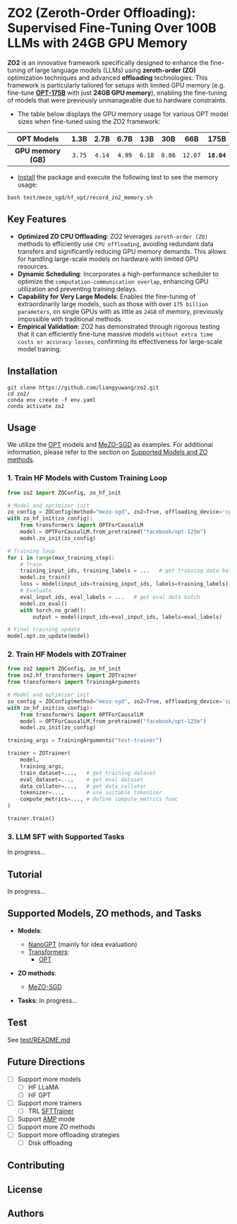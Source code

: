 # ZO2 (Zeroth-Order Offloading): Supervised Fine-Tuning Over 100B LLMs with 24GB GPU Memory

**ZO2** is an innovative framework specifically designed to enhance the fine-tuning of large language models (LLMs) using **zeroth-order (ZO)** optimization techniques and advanced **offloading** technologies. This framework is particularly tailored for setups with limited GPU memory (e.g. fine-tune **[OPT-175B](https://arxiv.org/abs/2205.01068)** with just **24GB GPU memory**), enabling the fine-tuning of models that were previously unmanageable due to hardware constraints.

- The table below displays the GPU memory usage for various OPT model sizes when fine-tuned using the ZO2 framework:

| OPT Models |   1.3B   |   2.7B   |   6.7B   |   13B    |   30B    |   66B    |   175B    |
|:----------:|:--------:|:--------:|:--------:|:--------:|:--------:|:--------:|:---------:|
| **GPU memory (GB)** | `3.75`| `4.14`| `4.99`| `6.18`| `8.86`|`12.07`|**`18.04`**|

- [Install](#installation) the package and execute the following test to see the memory usage:
```shell
bash test/mezo_sgd/hf_opt/record_zo2_memory.sh
```

## Key Features

- **Optimized ZO CPU Offloading**: ZO2 leverages `zeroth-order (ZO)` methods to efficiently use `CPU offloading`, avoiding redundant data transfers and significantly reducing GPU memory demands. This allows for handling large-scale models on hardware with limited GPU resources.
- **Dynamic Scheduling**: Incorporates a high-performance scheduler to optimize the `computation-communication overlap`, enhancing GPU utilization and preventing training delays.
- **Capability for Very Large Models**: Enables the fine-tuning of extraordinarily large models, such as those with over `175 billion parameters`, on single GPUs with as little as `24GB` of memory, previously impossible with traditional methods.
- **Empirical Validation**: ZO2 has demonstrated through rigorous testing that it can efficiently fine-tune massive models `without extra time costs or accuracy losses`, confirming its effectiveness for large-scale model training.

## Installation

```shell
git clone https://github.com/liangyuwang/zo2.git
cd zo2/
conda env create -f env.yaml
conda activate zo2
```

## Usage

We utilize the [OPT](https://arxiv.org/abs/2205.01068) models and [MeZO-SGD](https://arxiv.org/abs/2305.17333) as examples. For additional information, please refer to the section on [Supported Models and ZO methods](#supported-models-zo-methods-and-tasks).

### 1. Train HF Models with Custom Training Loop

```python
from zo2 import ZOConfig, zo_hf_init

# Model and optimizer init
zo_config = ZOConfig(method="mezo-sgd", zo2=True, offloading_device='cpu', working_device='cuda', lr=1e-5)
with zo_hf_init(zo_config):
    from transformers import OPTForCausalLM
    model = OPTForCausalLM.from_pretrained("facebook/opt-125m")
    model.zo_init(zo_config)

# Training loop
for i in range(max_training_step):
    # Train
    training_input_ids, training_labels = ...   # get training data batch
    model.zo_train()
    loss = model(input_ids=training_input_ids, labels=training_labels)
    # Evaluate
    eval_input_ids, eval_labels = ...   # get eval data batch
    model.zo_eval()     
    with torch.no_grad():
        output = model(input_ids=eval_input_ids, labels=eval_labels)

# Final training update
model.opt.zo_update(model)
```

### 2. Train HF Models with ZOTrainer

```python
from zo2 import ZOConfig, zo_hf_init
from zo2.hf_transformers import ZOTrainer
from transformers import TrainingArguments

# Model and optimizer init
zo_config = ZOConfig(method="mezo-sgd", zo2=True, offloading_device='cpu', working_device='cuda', lr=1e-5)
with zo_hf_init(zo_config):
    from transformers import OPTForCausalLM
    model = OPTForCausalLM.from_pretrained("facebook/opt-125m")
    model.zo_init(zo_config)

training_args = TrainingArguments("test-trainer")

trainer = ZOTrainer(
    model,
    training_args,
    train_dataset=...,   # get training dataset
    eval_dataset=...,    # get eval dataset
    data_collator=...,   # get data_collator
    tokenizer=...,       # use suitable tokenizer
    compute_metrics=..., # define compute_metrics func
)

trainer.train()
```

### 3. LLM SFT with Supported Tasks

In progress...

## Tutorial

In progress...

## Supported Models, ZO methods, and Tasks

- **Models**:

  * [NanoGPT](https://github.com/karpathy/build-nanogpt/blob/master/train_gpt2.py)   (mainly for idea evaluation)
  * [Transformers](https://github.com/huggingface/transformers):
    * [OPT](https://arxiv.org/abs/2205.01068)
- **ZO methods**:

  * [MeZO-SGD](https://arxiv.org/abs/2305.17333)
- **Tasks**: In progress...

## Test

See [test/README.md](test/README.md)

## Future Directions

- [ ] Support more models
  - [ ] HF LLaMA
  - [ ] HF GPT
- [ ] Support more trainers
  - [ ] TRL [SFTTrainer](https://huggingface.co/docs/trl/sft_trainer)
- [ ] Support [AMP](https://pytorch.org/tutorials/recipes/recipes/amp_recipe.html) mode
- [ ] Support more ZO methods
- [ ] Support more offloading strategies
  - [ ] Disk offloading

## Contributing

## License

## Authors
